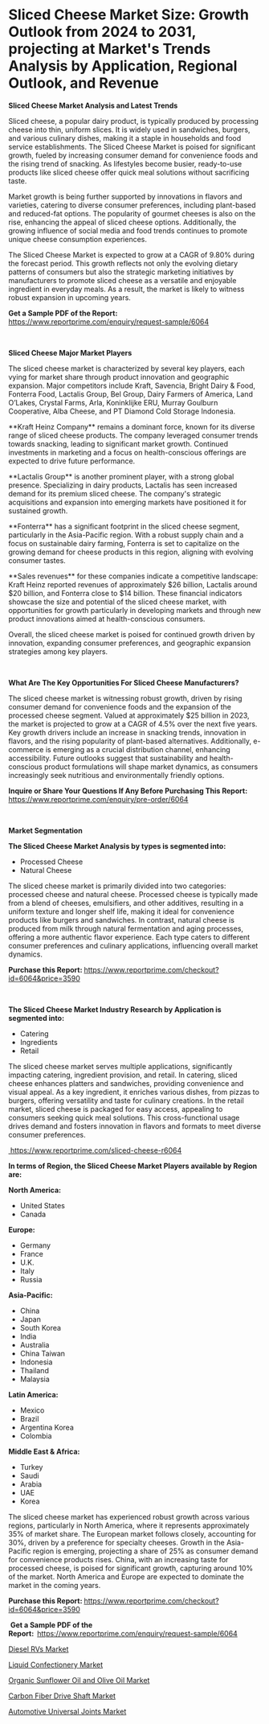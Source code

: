 <p><h1>Sliced Cheese Market Size: Growth Outlook from 2024 to 2031, projecting at Market's Trends Analysis by Application, Regional Outlook, and Revenue</h1></p><p><strong>Sliced Cheese Market Analysis and Latest Trends</strong></p>
<p><p>Sliced cheese, a popular dairy product, is typically produced by processing cheese into thin, uniform slices. It is widely used in sandwiches, burgers, and various culinary dishes, making it a staple in households and food service establishments. The Sliced Cheese Market is poised for significant growth, fueled by increasing consumer demand for convenience foods and the rising trend of snacking. As lifestyles become busier, ready-to-use products like sliced cheese offer quick meal solutions without sacrificing taste.</p><p>Market growth is being further supported by innovations in flavors and varieties, catering to diverse consumer preferences, including plant-based and reduced-fat options. The popularity of gourmet cheeses is also on the rise, enhancing the appeal of sliced cheese options. Additionally, the growing influence of social media and food trends continues to promote unique cheese consumption experiences.</p><p>The Sliced Cheese Market is expected to grow at a CAGR of 9.80% during the forecast period. This growth reflects not only the evolving dietary patterns of consumers but also the strategic marketing initiatives by manufacturers to promote sliced cheese as a versatile and enjoyable ingredient in everyday meals. As a result, the market is likely to witness robust expansion in upcoming years.</p></p>
<p><strong>Get a Sample PDF of the Report:&nbsp;</strong> <a href="https://www.reportprime.com/enquiry/request-sample/6064?utm_campaign=1530&utm_medium=2&utm_source=Github&utm_content=ia&utm_term=10102024&utm_id=sliced-cheese">https://www.reportprime.com/enquiry/request-sample/6064</a></p>
<p>&nbsp;</p>
<p><strong>Sliced Cheese Major Market Players</strong></p>
<p><p>The sliced cheese market is characterized by several key players, each vying for market share through product innovation and geographic expansion. Major competitors include Kraft, Savencia, Bright Dairy & Food, Fonterra Food, Lactalis Group, Bel Group, Dairy Farmers of America, Land O’Lakes, Crystal Farms, Arla, Koninklijke ERU, Murray Goulburn Cooperative, Alba Cheese, and PT Diamond Cold Storage Indonesia.</p><p>**Kraft Heinz Company** remains a dominant force, known for its diverse range of sliced cheese products. The company leveraged consumer trends towards snacking, leading to significant market growth. Continued investments in marketing and a focus on health-conscious offerings are expected to drive future performance.</p><p>**Lactalis Group** is another prominent player, with a strong global presence. Specializing in dairy products, Lactalis has seen increased demand for its premium sliced cheese. The company's strategic acquisitions and expansion into emerging markets have positioned it for sustained growth.</p><p>**Fonterra** has a significant footprint in the sliced cheese segment, particularly in the Asia-Pacific region. With a robust supply chain and a focus on sustainable dairy farming, Fonterra is set to capitalize on the growing demand for cheese products in this region, aligning with evolving consumer tastes.</p><p>**Sales revenues** for these companies indicate a competitive landscape: Kraft Heinz reported revenues of approximately $26 billion, Lactalis around $20 billion, and Fonterra close to $14 billion. These financial indicators showcase the size and potential of the sliced cheese market, with opportunities for growth particularly in developing markets and through new product innovations aimed at health-conscious consumers.</p><p>Overall, the sliced cheese market is poised for continued growth driven by innovation, expanding consumer preferences, and geographic expansion strategies among key players.</p></p>
<p>&nbsp;</p>
<p><strong>What Are The Key Opportunities For Sliced Cheese Manufacturers?</strong></p>
<p><p>The sliced cheese market is witnessing robust growth, driven by rising consumer demand for convenience foods and the expansion of the processed cheese segment. Valued at approximately $25 billion in 2023, the market is projected to grow at a CAGR of 4.5% over the next five years. Key growth drivers include an increase in snacking trends, innovation in flavors, and the rising popularity of plant-based alternatives. Additionally, e-commerce is emerging as a crucial distribution channel, enhancing accessibility. Future outlooks suggest that sustainability and health-conscious product formulations will shape market dynamics, as consumers increasingly seek nutritious and environmentally friendly options.</p></p>
<p><strong>Inquire or Share Your Questions If Any Before Purchasing This Report:</strong> <a href="https://www.reportprime.com/enquiry/pre-order/6064?utm_campaign=1530&utm_medium=2&utm_source=Github&utm_content=ia&utm_term=10102024&utm_id=sliced-cheese">https://www.reportprime.com/enquiry/pre-order/6064</a></p>
<p>&nbsp;</p>
<p><strong>Market Segmentation</strong></p>
<p><strong>The Sliced Cheese Market Analysis by types is segmented into:</strong></p>
<p><ul><li>Processed Cheese</li><li>Natural Cheese</li></ul></p>
<p><p>The sliced cheese market is primarily divided into two categories: processed cheese and natural cheese. Processed cheese is typically made from a blend of cheeses, emulsifiers, and other additives, resulting in a uniform texture and longer shelf life, making it ideal for convenience products like burgers and sandwiches. In contrast, natural cheese is produced from milk through natural fermentation and aging processes, offering a more authentic flavor experience. Each type caters to different consumer preferences and culinary applications, influencing overall market dynamics.</p></p>
<p><strong>Purchase this Report:&nbsp;</strong><a href="https://www.reportprime.com/checkout?id=6064&price=3590&utm_campaign=1530&utm_medium=2&utm_source=Github&utm_content=ia&utm_term=10102024&utm_id=sliced-cheese">https://www.reportprime.com/checkout?id=6064&price=3590</a></p>
<p>&nbsp;</p>
<p><strong>The Sliced Cheese Market Industry Research by Application is segmented into:</strong></p>
<p><ul><li>Catering</li><li>Ingredients</li><li>Retail</li></ul></p>
<p><p>The sliced cheese market serves multiple applications, significantly impacting catering, ingredient provision, and retail. In catering, sliced cheese enhances platters and sandwiches, providing convenience and visual appeal. As a key ingredient, it enriches various dishes, from pizzas to burgers, offering versatility and taste for culinary creations. In the retail market, sliced cheese is packaged for easy access, appealing to consumers seeking quick meal solutions. This cross-functional usage drives demand and fosters innovation in flavors and formats to meet diverse consumer preferences.</p></p>
<p><a href="https://www.reportprime.com/sliced-cheese-r6064?utm_campaign=1530&utm_medium=2&utm_source=Github&utm_content=ia&utm_term=10102024&utm_id=sliced-cheese">&nbsp;https://www.reportprime.com/sliced-cheese-r6064</a></p>
<p><strong>In terms of Region, the Sliced Cheese Market Players available by Region are:</strong></p>
<p>
    <p> <strong> North America: </strong>
        <ul>
            <li>United States</li>
            <li>Canada</li>
        </ul>
        </p> 
    <p> <strong> Europe: </strong>
        <ul>
            <li>Germany</li>
            <li>France</li>
            <li>U.K.</li>
            <li>Italy</li>
            <li>Russia</li>
        </ul>
        </p> 
    <p> <strong> Asia-Pacific: </strong>
        <ul>
            <li>China</li>
            <li>Japan</li>
            <li>South Korea</li>
            <li>India</li>
            <li>Australia</li>
            <li>China Taiwan</li>
            <li>Indonesia</li>
            <li>Thailand</li>
            <li>Malaysia</li>
        </ul>
        </p> 
    <p> <strong> Latin America: </strong>
        <ul>
            <li>Mexico</li>
            <li>Brazil</li>
            <li>Argentina Korea</li>
            <li>Colombia</li>
        </ul>
        </p> 
    <p> <strong> Middle East & Africa: </strong>
        <ul>
            <li>Turkey</li>
            <li>Saudi</li>
            <li>Arabia</li>
            <li>UAE</li>
            <li>Korea</li>
        </ul>
    </p>
    </p>
<p><p>The sliced cheese market has experienced robust growth across various regions, particularly in North America, where it represents approximately 35% of market share. The European market follows closely, accounting for 30%, driven by a preference for specialty cheeses. Growth in the Asia-Pacific region is emerging, projecting a share of 25% as consumer demand for convenience products rises. China, with an increasing taste for processed cheese, is poised for significant growth, capturing around 10% of the market. North America and Europe are expected to dominate the market in the coming years.</p></p>
<p><strong>Purchase this Report: </strong><a href="https://www.reportprime.com/checkout?id=6064&price=3590&utm_campaign=1530&utm_medium=2&utm_source=Github&utm_content=ia&utm_term=10102024&utm_id=sliced-cheese">https://www.reportprime.com/checkout?id=6064&price=3590</a></p>
<p>&nbsp;<strong>Get a Sample PDF of the Report:&nbsp;&nbsp;</strong><a href="https://www.reportprime.com/enquiry/request-sample/6064?utm_campaign=1530&utm_medium=2&utm_source=Github&utm_content=ia&utm_term=10102024&utm_id=sliced-cheese">https://www.reportprime.com/enquiry/request-sample/6064</a></p>
<p><strong></strong></p>
<p><p><a href="https://www.linkedin.com/pulse/diesel-rvs-market-shifts-strategic-analysis-2024-2031-y3xvc?utm_campaign=1530&utm_medium=2&utm_source=Github&utm_content=ia&utm_term=10102024&utm_id=sliced-cheese">Diesel RVs Market</a></p><p><a href="https://issuu.com/reportprime-2/docs/liquid-confectionery-market-size-20_8c544365519473?utm_campaign=1530&utm_medium=2&utm_source=Github&utm_content=ia&utm_term=10102024&utm_id=sliced-cheese">Liquid Confectionery Market</a></p><p><a href="https://issuu.com/reportprime-2/docs/organic-sunflower-oil-and-olive-oil_70e9374b379582?utm_campaign=1530&utm_medium=2&utm_source=Github&utm_content=ia&utm_term=10102024&utm_id=sliced-cheese">Organic Sunflower Oil and Olive Oil Market</a></p><p><a href="https://www.linkedin.com/pulse/carbon-fiber-drive-shaft-market-consolidation-impact-qmusc?utm_campaign=1530&utm_medium=2&utm_source=Github&utm_content=ia&utm_term=10102024&utm_id=sliced-cheese">Carbon Fiber Drive Shaft Market</a></p><p><a href="https://www.linkedin.com/pulse/analyzing-global-automotive-universal-joints-market-growth-dm3tc?utm_campaign=1530&utm_medium=2&utm_source=Github&utm_content=ia&utm_term=10102024&utm_id=sliced-cheese">Automotive Universal Joints Market</a></p></p>